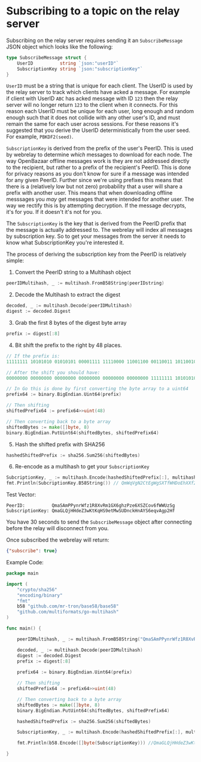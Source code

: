 Subscribing to a topic on the relay server
===============================
Subscribing on the relay server requires sending it an `SubscribeMessage` JSON object which looks like the following:

```Go
type SubscribeMessage struct {
	UserID          string `json:"userID"`
	SubscriptionKey string `json:"subscriptionKey"`
}
```

`UserID` must be a string that is unique for each client. The UserID is used by the relay server to track which clients have
acked a message. For example if client with UserID `ABC` has acked message with ID `123` then the relay server will no longer
return `123` to the client when it connects. For this reason each UserID must be unique for each user, long enough and random
enough such that it does not collide with any other user's ID, and must remain the same for each user across sessions. For these
reasons it's suggested that you derive the UserID deterministically from the user seed. For example, `PBKDF2(seed)`.

`SubscriptionKey` is derived from the prefix of the user's PeerID. This is used by webrelay to determine *which* messages to
download for each node. The way OpenBazaar offline messages work is they are not addressed directly to the recipient, but 
rather to a prefix of the recipient's PeerID. This is done for privacy reasons as you don't know for sure if a message was intended
for any given PeerID. Further since we're using prefixes this means that there is a (relatively low but not zero) probability that
a user will share a prefix with another user. This means that when downloading offline messsages you *may* get messages that were
intended for another user. The way we rectify this is by attempting decryption. If the message decrypts, it's for you. If it doesn't
it's not for you. 

The `SubscriptionKey` is the key that is derived from the PeerID prefix that the message is actually addressed to. The webrelay will index
all messages by subscription key. So to get your messages from the server it needs to know what SubscriptionKey you're interested it.

The process of deriving the subscription key from the PeerID is relatively simple:

1) Convert the PeerID string to a Multihash object
```go
peerIDMultihash, _ := multihash.FromB58String(peerIDstring)
```
2) Decode the Multihash to extract the digest
```go
decoded, _ := multihash.Decode(peerIDMultihash)
digest := decoded.Digest
```
3) Grab the first 8 bytes of the digest byte array
```go
prefix := digest[:8]
```
4) Bit shift the prefix to the right by 48 places.
```go
// If the prefix is:
11111111 10101010 01010101 00001111 11110000 11001100 00110011 10110010

// After the shift you should have:
00000000 00000000 00000000 00000000 00000000 00000000 11111111 10101010

// In Go this is done by first converting the byte array to a uint64
prefix64 := binary.BigEndian.Uint64(prefix)

// Then shifting
shiftedPrefix64 := prefix64>>uint(48)

// Then converting back to a byte array
shiftedBytes := make([]byte, 8)
binary.BigEndian.PutUint64(shiftedBytes, shiftedPrefix64)
```
5) Hash the shifted prefix with SHA256
```go
hashedShiftedPrefix := sha256.Sum256(shiftedBytes)
```
6) Re-encode as a multihash to get your `SubscriptionKey`
```go
SubcriptionKey, _ := multihash.Encode(hashedShiftedPrefix[:], multihash.SHA2_256)
fmt.Println(SubcriptionKey.B58String()) // QmWqVgN2CtEgWgSXTfWHDoEhXXf26oZdfehPsCCWLZ4BB6
```
Test Vector:
```
PeerID:          QmaSAmPPynrWfz1R8XvRm1GX6ghzPze6XSZCov6fWWUzSg
SubscriptionKey: QmaGLQjHHdeZ3wKtKqHS9etMwSUDnckHnAYS6eqvAgp2Hf
```

You have 30 seconds to send the `SubscribeMessage` object after connecting before the relay will disconnect from you.

Once subscribed the webrelay will return:
```json
{"subscribe": true}
```


Example Code:

```Go
package main

import (
	"crypto/sha256"
	"encoding/binary"
	"fmt"
	b58 "github.com/mr-tron/base58/base58"
	"github.com/multiformats/go-multihash"
)

func main() {

    peerIDMultihash, _ := multihash.FromB58String("QmaSAmPPynrWfz1R8XvRm1GX6ghzPze6XSZCov6fWWUzSg")

    decoded, _ := multihash.Decode(peerIDMultihash)
    digest := decoded.Digest
    prefix := digest[:8]
    
    prefix64 := binary.BigEndian.Uint64(prefix)

    // Then shifting
    shiftedPrefix64 := prefix64>>uint(48)

    // Then converting back to a byte array
    shiftedBytes := make([]byte, 8)
    binary.BigEndian.PutUint64(shiftedBytes, shiftedPrefix64)

    hashedShiftedPrefix := sha256.Sum256(shiftedBytes)

    SubscriptionKey, _ := multihash.Encode(hashedShiftedPrefix[:], multihash.SHA2_256)

    fmt.Println(b58.Encode([]byte(SubscriptionKey))) //QmaGLQjHHdeZ3wKtKqHS9etMwSUDnckHnAYS6eqvAgp2Hf

}
```
